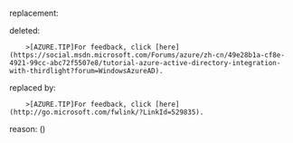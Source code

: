 replacement:

deleted:

		>[AZURE.TIP]For feedback, click [here](https://social.msdn.microsoft.com/Forums/azure/zh-cn/49e28b1a-cf8e-4921-99cc-abc72f5507e8/tutorial-azure-active-directory-integration-with-thirdlight?forum=WindowsAzureAD).

replaced by:

		>[AZURE.TIP]For feedback, click [here](http://go.microsoft.com/fwlink/?LinkId=529835).

reason: ()


